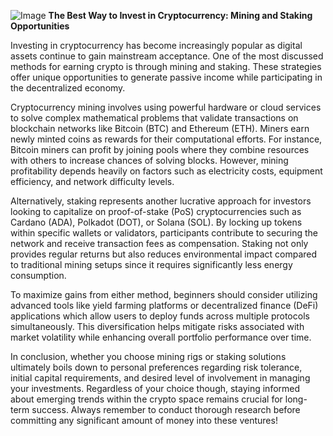 
![Image](https://github.com/user-attachments/assets/b8266eee-691e-4ee1-99ef-bfa10d234fd4)
**The Best Way to Invest in Cryptocurrency: Mining and Staking Opportunities**

Investing in cryptocurrency has become increasingly popular as digital assets continue to gain mainstream acceptance. One of the most discussed methods for earning crypto is through mining and staking. These strategies offer unique opportunities to generate passive income while participating in the decentralized economy.

Cryptocurrency mining involves using powerful hardware or cloud services to solve complex mathematical problems that validate transactions on blockchain networks like Bitcoin (BTC) and Ethereum (ETH). Miners earn newly minted coins as rewards for their computational efforts. For instance, Bitcoin miners can profit by joining pools where they combine resources with others to increase chances of solving blocks. However, mining profitability depends heavily on factors such as electricity costs, equipment efficiency, and network difficulty levels.

Alternatively, staking represents another lucrative approach for investors looking to capitalize on proof-of-stake (PoS) cryptocurrencies such as Cardano (ADA), Polkadot (DOT), or Solana (SOL). By locking up tokens within specific wallets or validators, participants contribute to securing the network and receive transaction fees as compensation. Staking not only provides regular returns but also reduces environmental impact compared to traditional mining setups since it requires significantly less energy consumption.

To maximize gains from either method, beginners should consider utilizing advanced tools like yield farming platforms or decentralized finance (DeFi) applications which allow users to deploy funds across multiple protocols simultaneously. This diversification helps mitigate risks associated with market volatility while enhancing overall portfolio performance over time.

In conclusion, whether you choose mining rigs or staking solutions ultimately boils down to personal preferences regarding risk tolerance, initial capital requirements, and desired level of involvement in managing your investments. Regardless of your choice though, staying informed about emerging trends within the crypto space remains crucial for long-term success. Always remember to conduct thorough research before committing any significant amount of money into these ventures!